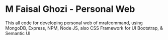 # M Faisal Ghozi - Personal Web
This all code for developing personal web of mrafcommand, using MongoDB, Express, NPM, Node JS, also CSS Framework for UI Bootstrap, &amp; Semantic UI
